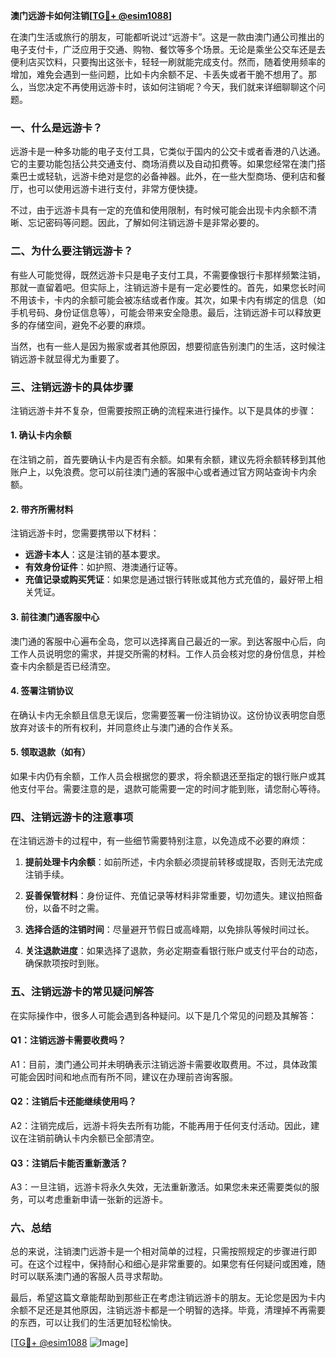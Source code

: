 **澳门远游卡如何注销[[TG💪+ @esim1088](https://t.me/s/esim1088)]**

在澳门生活或旅行的朋友，可能都听说过“远游卡”。这是一款由澳门通公司推出的电子支付卡，广泛应用于交通、购物、餐饮等多个场景。无论是乘坐公交车还是去便利店买饮料，只要掏出这张卡，轻轻一刷就能完成支付。然而，随着使用频率的增加，难免会遇到一些问题，比如卡内余额不足、卡丢失或者干脆不想用了。那么，当您决定不再使用远游卡时，该如何注销呢？今天，我们就来详细聊聊这个问题。

### 一、什么是远游卡？

远游卡是一种多功能的电子支付工具，它类似于国内的公交卡或者香港的八达通。它的主要功能包括公共交通支付、商场消费以及自动扣费等。如果您经常在澳门搭乘巴士或轻轨，远游卡绝对是您的必备神器。此外，在一些大型商场、便利店和餐厅，也可以使用远游卡进行支付，非常方便快捷。

不过，由于远游卡具有一定的充值和使用限制，有时候可能会出现卡内余额不清晰、忘记密码等问题。因此，了解如何注销远游卡是非常必要的。

### 二、为什么要注销远游卡？

有些人可能觉得，既然远游卡只是电子支付工具，不需要像银行卡那样频繁注销，那就一直留着吧。但实际上，注销远游卡是有一定必要性的。首先，如果您长时间不用该卡，卡内的余额可能会被冻结或者作废。其次，如果卡内有绑定的信息（如手机号码、身份证信息等），可能会带来安全隐患。最后，注销远游卡可以释放更多的存储空间，避免不必要的麻烦。

当然，也有一些人是因为搬家或者其他原因，想要彻底告别澳门的生活，这时候注销远游卡就显得尤为重要了。

### 三、注销远游卡的具体步骤

注销远游卡并不复杂，但需要按照正确的流程来进行操作。以下是具体的步骤：

#### 1. 确认卡内余额

在注销之前，首先要确认卡内是否有余额。如果有余额，建议先将余额转移到其他账户上，以免浪费。您可以前往澳门通的客服中心或者通过官方网站查询卡内余额。

#### 2. 带齐所需材料

注销远游卡时，您需要携带以下材料：
- **远游卡本人**：这是注销的基本要求。
- **有效身份证件**：如护照、港澳通行证等。
- **充值记录或购买凭证**：如果您是通过银行转账或其他方式充值的，最好带上相关凭证。

#### 3. 前往澳门通客服中心

澳门通的客服中心遍布全岛，您可以选择离自己最近的一家。到达客服中心后，向工作人员说明您的需求，并提交所需的材料。工作人员会核对您的身份信息，并检查卡内余额是否已经清空。

#### 4. 签署注销协议

在确认卡内无余额且信息无误后，您需要签署一份注销协议。这份协议表明您自愿放弃对该卡的所有权利，并同意终止与澳门通的合作关系。

#### 5. 领取退款（如有）

如果卡内仍有余额，工作人员会根据您的要求，将余额退还至指定的银行账户或其他支付平台。需要注意的是，退款可能需要一定的时间才能到账，请您耐心等待。

### 四、注销远游卡的注意事项

在注销远游卡的过程中，有一些细节需要特别注意，以免造成不必要的麻烦：

1. **提前处理卡内余额**：如前所述，卡内余额必须提前转移或提取，否则无法完成注销手续。

2. **妥善保管材料**：身份证件、充值记录等材料非常重要，切勿遗失。建议拍照备份，以备不时之需。

3. **选择合适的注销时间**：尽量避开节假日或高峰期，以免排队等候时间过长。

4. **关注退款进度**：如果选择了退款，务必定期查看银行账户或支付平台的动态，确保款项按时到账。

### 五、注销远游卡的常见疑问解答

在实际操作中，很多人可能会遇到各种疑问。以下是几个常见的问题及其解答：

#### Q1：注销远游卡需要收费吗？

A1：目前，澳门通公司并未明确表示注销远游卡需要收取费用。不过，具体政策可能会因时间和地点而有所不同，建议在办理前咨询客服。

#### Q2：注销后卡还能继续使用吗？

A2：注销完成后，远游卡将失去所有功能，不能再用于任何支付活动。因此，建议在注销前确认卡内余额已全部清空。

#### Q3：注销后卡能否重新激活？

A3：一旦注销，远游卡将永久失效，无法重新激活。如果您未来还需要类似的服务，可以考虑重新申请一张新的远游卡。

### 六、总结

总的来说，注销澳门远游卡是一个相对简单的过程，只需按照规定的步骤进行即可。在这个过程中，保持耐心和细心是非常重要的。如果您有任何疑问或困难，随时可以联系澳门通的客服人员寻求帮助。

最后，希望这篇文章能帮助到那些正在考虑注销远游卡的朋友。无论您是因为卡内余额不足还是其他原因，注销远游卡都是一个明智的选择。毕竟，清理掉不再需要的东西，可以让我们的生活更加轻松愉快。

[[TG💪+ @esim1088](https://t.me/s/esim1088) ![Image](https://i.postimg.cc/4NQfJmqS/Snipaste-2025-05-13-00-14-12.png)]
